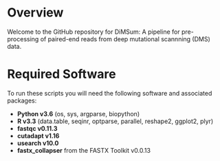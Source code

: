# Overview

Welcome to the GitHub repository for DiMSum: A pipeline for pre-processing of paired-end reads from deep mutational scannning (DMS) data.

# Required Software

To run these scripts you will need the following software and associated packages:

* **Python v3.6** (os, sys, argparse, biopython) 
* **R v3.3** (data.table, seqinr, optparse, parallel, reshape2, ggplot2, plyr)
* **fastqc v0.11.3**
* **cutadapt v1.16**
* **usearch v10.0**
* **fastx_collapser** from the FASTX Toolkit v0.0.13


